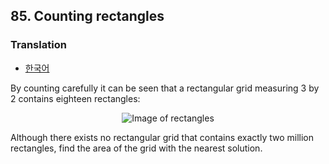 ## 85. Counting rectangles

### Translation
* [한국어](./translation-ko.md)

By counting carefully it can be seen that a rectangular grid measuring 3 by 2 contains eighteen rectangles:

<p align="center">
  <img
    src="https://projecteuler.net/project/images/p085.png"
    alt="Image of rectangles"
  >
</p>

Although there exists no rectangular grid that contains exactly two million rectangles, find the area of the grid with the nearest solution.
